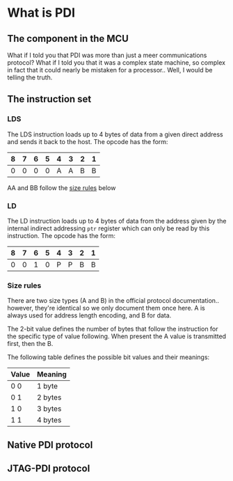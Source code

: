 # What is PDI

## The component in the MCU

What if I told you that PDI was more than just a meer communications protocol? What if I told you that it was a complex state machine, so complex in fact that it could nearly be mistaken for a processor.. Well, I would be telling the truth.

## The instruction set

### LDS

The LDS instruction loads up to 4 bytes of data from a given direct address and sends it back to the host.
The opcode has the form:

| 8 | 7 | 6 | 5 | 4 | 3 | 2 | 1 |
|---|---|---|---|---|---|---|---|
| 0 | 0 | 0 | 0 | A | A | B | B |

AA and BB follow the [size rules](#Size-rules) below

### LD

The LD instruction loads up to 4 bytes of data from the address given by the internal indirect addressing `ptr` register which can only be read by this instruction.
The opcode has the form:

| 8 | 7 | 6 | 5 | 4 | 3 | 2 | 1 |
|---|---|---|---|---|---|---|---|
| 0 | 0 | 1 | 0 | P | P | B | B |

### Size rules

There are two size types (A and B) in the official protocol documentation.. however, they're identical so we only document them once here. A is always used for address length encoding, and B for data.

The 2-bit value defines the number of bytes that follow the instruction for the specific type of value following.
When present the A value is transmitted first, then the B.

The following table defines the possible bit values and their meanings:

| Value | Meaning |
|-------|---------|
|  0 0  | 1 byte  |
|  0 1  | 2 bytes |
|  1 0  | 3 bytes |
|  1 1  | 4 bytes |

## Native PDI protocol

## JTAG-PDI protocol
